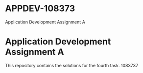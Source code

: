 # APPDEV-108373
Application Development Assignment A

# Application Development Assignment A
This repository contains the solutions for the fourth task.
1083737
